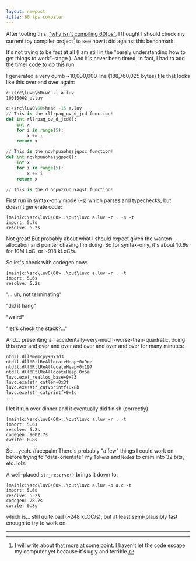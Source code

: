 ```yaml
---
layout: newpost
title: 60 fps compiler
---
```


After tooting this: ["why isn't compiling
60fps"](https://mstdn.social/@sgraham/113676168780709161), I thought I
should check my current toy compiler project[^1] to see how it did
against this benchmark.

It's not trying to be fast at all (I am still in the "barely
understanding how to get things to work"-stage.). And it's never been
timed, in fact, I had to add the timer code to do this run.

I generated a very dumb ~10,000,000 line (188,760,025 bytes) file that
looks like this over and over again:

```
c:\src\luv0\60>wc -l a.luv
10010002 a.luv
```

```python
c:\src\luv0\60>head -15 a.luv
// This is the rllrpaq_ov_d_jcd function!
def int rllrpaq_ov_d_jcd():
    int x
    for i in range(5):
        x += i
    return x

// This is the nqvhpuaohesjgpsc function!
def int nqvhpuaohesjgpsc():
    int x
    for i in range(5):
        x += i
    return x

// This is the d_ocpwzrunuxaqst function!
```

First run in syntax-only mode (-s) which parses and typechecks, but
doesn't generate code:

```
[main]c:\src\luv0\60>..\out\luvc a.luv -r . -s -t
import: 5.7s
resolve: 5.2s
```

Not great! But probably about what I should expect given the wanton
allocation and pointer chasing I'm doing. So for syntax-only, it's about
10.9s for 10M LoC, or ~918 kLoC/s.

So let's check with codegen now:


```
[main]c:\src\luv0\60>..\out\luvc a.luv -r . -t
import: 5.6s
resolve: 5.2s
```

"... uh, not terminating"

"did it hang"

"weird"

"let's check the stack?..."

And... presenting an accidentally-very-much-worse-than-quadratic, doing
this over and over and over and over and over and over for many minutes:

```
ntdll.dll!memcpy+0x1d3
ntdll.dll!RtlReAllocateHeap+0x9ce
ntdll.dll!RtlReAllocateHeap+0x197
ntdll.dll!RtlReAllocateHeap+0x5a
luvc.exe!_realloc_base+0x73
luvc.exe!str_catlen+0x3f
luvc.exe!str_catvprintf+0x8b
luvc.exe!str_catprintf+0x1c
...
```

I let it run over dinner and it eventually did finish (correctly).

```
[main]c:\src\luv0\60>..\out\luvc a.luv -r . -t
import: 5.6s
resolve: 5.2s
codegen: 9002.7s
cwrite: 0.8s

```

So... yeah. /facepalm There's probably "a few" things I could work on
before trying to "data-orientate" my `Token`s and `Node`s to cram into
32 bits, etc. lolz.

A well-placed `str_reserve()` brings it down to:

```
[main]c:\src\luv0\60>..\out\luvc a.luv -o a.c -t
import: 5.6s
resolve: 5.2s
codegen: 28.7s
cwrite: 0.8s
```

which is... still quite bad (~248 kLOC/s), but at least semi-plausibly
fast enough to try to work on!

---
[^1]: I will write about that more at some point. I haven't let the code escape my computer yet because it's ugly and terrible.
